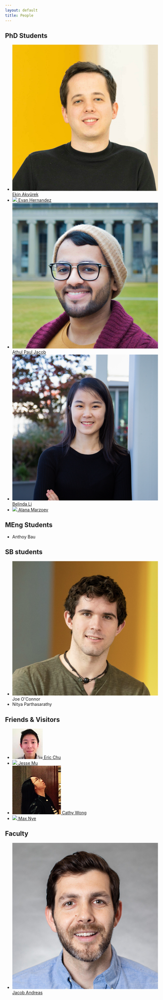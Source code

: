 ```yaml
---
layout: default
title: People
---
```


## PhD Students

<ul class="people">
  <li>
    <a href="https://www.mit.edu/~akyurek"> 
    <img src="assets/images/ekin.jpg">
    Ekin Akyürek
    </a>
  </li>
  <li>
    <a href="https://evandez.com/about/">
    <img src="assets/images/evan.jpg">
    Evan Hernandez
    </a>
  </li>
  <li>
    <a href="https://apjacob.me/">
    <img src="assets/images/apjacob.jpg">
    Athul Paul Jacob
    </a>
  </li>
  <li>
    <a href="https://belindal.github.io/">
    <img src="assets/images/belinda.jpg">
    Belinda Li
    </a>
  </li>
  <li>
    <a href="https://alanamarzoev.com/">
    <img src="assets/images/alana.jpg">
    Alana Marzoev
    </a>
  </li>
</ul>

## MEng Students

<ul class="people">
  <li>
    Anthoy Bau
  </li>
</ul>

## SB students

<ul class="people">
  <li>
    <img src="assets/images/joeoc.jpg">
    Joe O'Connor
  </li>
  <li>
    Nitya Parthasarathy
  </li>
</ul>

## Friends & Visitors

<ul class="people">
  <li>
    <a href="http://web.media.mit.edu/~echu/">
    <img src="assets/images/echu.jpg">
    Eric Chu
    </a>
  </li>
  <li>
    <a href="https://cs.stanford.edu/~muj/">
    <img src="https://cs.stanford.edu/~muj/assets/images/bw.jpg">
    Jesse Mu
    </a>
  </li>

  <li>
    <a href="https://web.mit.edu/zyzzyva/www/academic.html">
    <img src="assets/images/cathy.png">
    Cathy Wong
    </a>

  <li>
    <a href="http://maxwellnye.github.io/">
    <img src="https://maxwellnye.github.io/assets/images/biopic.jpg">
    Max Nye
    </a>
  </li>
  </li>
</ul>

## Faculty

<ul class="people">
  <li>
    <a href="https://web.mit.edu/jda/www/">
      <img src="assets/images/jacob.jpg">
      Jacob Andreas
    </a>
  </li>
</ul>

